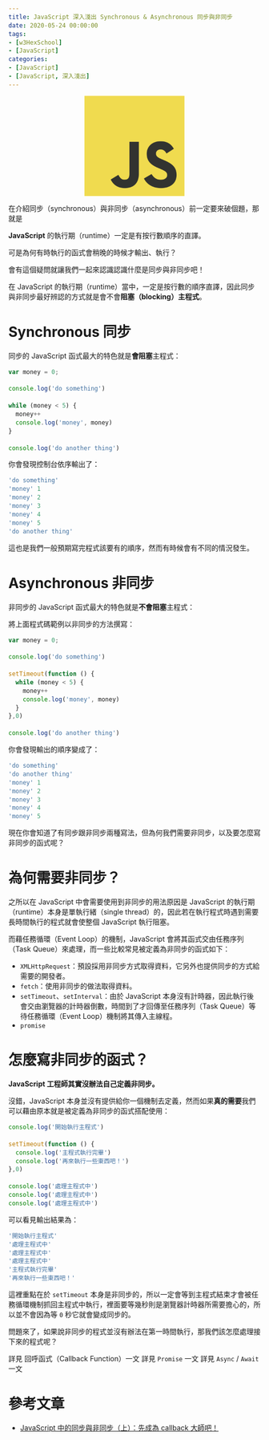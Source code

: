 ```yaml
---
title: JavaScript 深入淺出 Synchronous & Asynchronous 同步與非同步
date: 2020-05-24 00:00:00
tags:
- [w3HexSchool]
- [JavaScript]
categories: 
- [JavaScript]
- [JavaScript, 深入淺出]
---
```


<div style="display:flex;justify-content:center;">
  <img style="object-fit:cover;" src='/images/JavaScript/JavaScript-logo.png' width='200px' height='200px' />
</div>

在介紹同步（synchronous）與非同步（asynchronous）前一定要來破個題，那就是

**JavaScript** 的執行期（runtime）一定是有按行數順序的直譯。

可是為何有時執行的函式會稍晚的時候才輸出、執行？

會有這個疑問就讓我們一起來認識認識什麼是同步與非同步吧！

<!-- more -->

在 JavaScript 的執行期（runtime）當中，一定是按行數的順序直譯，因此同步與非同步最好辨認的方式就是會不會**阻塞（blocking）主程式**。

# Synchronous 同步
同步的 JavaScript 函式最大的特色就是**會阻塞**主程式：

```js
var money = 0;

console.log('do something')

while (money < 5) {
  money++
  console.log('money', money)
}

console.log('do another thing')
```

你會發現控制台依序輸出了：

```js
'do something'
'money' 1
'money' 2
'money' 3
'money' 4
'money' 5
'do another thing'
```

這也是我們一般預期寫完程式該要有的順序，然而有時候會有不同的情況發生。

# Asynchronous 非同步
非同步的 JavaScript 函式最大的特色就是**不會阻塞**主程式：

將上面程式碼範例以非同步的方法撰寫：

```js
var money = 0;

console.log('do something')

setTimeout(function () {
  while (money < 5) {
    money++
    console.log('money', money)
  }
},0)

console.log('do another thing')
```

你會發現輸出的順序變成了：

```js
'do something'
'do another thing'
'money' 1
'money' 2
'money' 3
'money' 4
'money' 5
```

現在你會知道了有同步跟非同步兩種寫法，但為何我們需要非同步，以及要怎麼寫非同步的函式呢？

# 為何需要非同步？
之所以在 JavaScript 中會需要使用到非同步的用法原因是 JavaScript 的執行期（runtime）本身是單執行緒（single thread）的，因此若在執行程式時遇到需要長時間執行的程式就會使整個 JavaScript 執行阻塞。

而藉任務循環（Event Loop）的機制，JavaScript 會將其函式交由任務序列（Task Queue）來處理，而一些比較常見被定義為非同步的函式如下：
- `XMLHttpRequest`：預設採用非同步方式取得資料，它另外也提供同步的方式給需要的開發者。
- `fetch`：使用非同步的做法取得資料。
- `setTimeout`、`setInterval`：由於 JavaScript 本身沒有計時器，因此執行後會交由瀏覽器的計時器倒數，時間到了才回傳至任務序列（Task Queue）等待任務循環（Event Loop）機制將其傳入主線程。
- `promise`


# 怎麼寫非同步的函式？
**JavaScript 工程師其實沒辦法自己定義非同步。**

沒錯，JavaScript 本身並沒有提供給你一個機制去定義，然而如果**真的需要**我們可以藉由原本就是被定義為非同步的函式搭配使用：

```js
console.log('開始執行主程式')

setTimeout(function () {
  console.log('主程式執行完畢')
  console.log('再來執行一些東西吧！')
},0)

console.log('處理主程式中')
console.log('處理主程式中')
console.log('處理主程式中')
```

可以看見輸出結果為：

```js
'開始執行主程式'
'處理主程式中'
'處理主程式中'
'處理主程式中'
'主程式執行完畢'
'再來執行一些東西吧！'
```

這裡重點在於 `setTimeout` 本身是非同步的，所以一定會等到主程式結束才會被任務循環機制抓回主程式中執行，裡面要等幾秒則是瀏覽器計時器所需要擔心的，所以並不會因為等 `0` 秒它就會變成同步的。

問題來了，如果說非同步的程式並沒有辦法在第一時間執行，那我們該怎麼處理接下來的程式呢？

詳見 回呼函式（Callback Function）一文
詳見 `Promise` 一文
詳見 `Async` / `Await` 一文

# 參考文章
- [JavaScript 中的同步與非同步（上）：先成為 callback 大師吧！](https://blog.huli.tw/2019/10/04/javascript-async-sync-and-callback/#sync)